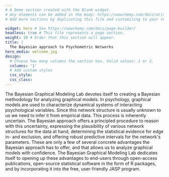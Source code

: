 ```yaml
---
# A Demo section created with the Blank widget.
# Any elements can be added in the body: https://wowchemy.com/docs/writing-markdown-latex/
# Add more sections by duplicating this file and customizing to your requirements.

widget: hero # See https://wowchemy.com/docs/page-builder/
headless: true # This file represents a page section.
weight: 10 # Order that this section will appear.
title: |
  The Bayesian approach to Psychometric Networks 
hero_media: welcome.jpg
design:
  # Choose how many columns the section has. Valid values: 1 or 2.
  columns: '1'
  # Add custom styles
  css_style:
  css_class:
---
```


The Bayesian Graphical Modeling Lab devotes itself to creating a Bayesian methodology for analyzing graphical models. In psychology, graphical models are used to characterize dynamical systems of interacting psychological variables. Since this network structure is usually unknown to us we need to infer it from empirical data. This process is inherently uncertain. The Bayesian approach offers a principled procedure to reason with this uncertainty, expressing the plausibility of various network structures for the data at hand, determining the statistical evidence for edge in- and exclusion, and offering robust predictive intervals for the network's parameters. These are only a few of several concrete advantages the Bayesian approach has to offer, and that allows us to analyze graphical models with confidence. The Bayesian Graphical Modeling Lab dedicates itself to opening up these advantages to end-users through open-access publications, open-source statistical software in the form of R packages, and by incorporating it into the free, user-friendly JASP program. 

<br>


